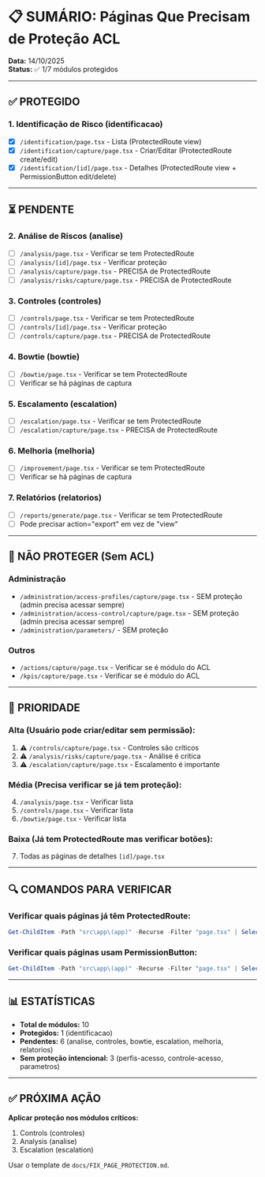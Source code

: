 # 📋 SUMÁRIO: Páginas Que Precisam de Proteção ACL

**Data:** 14/10/2025  
**Status:** ✅ 1/7 módulos protegidos  

---

## ✅ PROTEGIDO

### **1. Identificação de Risco (identificacao)**
- [x] `/identification/page.tsx` - Lista (ProtectedRoute view)
- [x] `/identification/capture/page.tsx` - Criar/Editar (ProtectedRoute create/edit)
- [x] `/identification/[id]/page.tsx` - Detalhes (ProtectedRoute view + PermissionButton edit/delete)

---

## ⏳ PENDENTE

### **2. Análise de Riscos (analise)**
- [ ] `/analysis/page.tsx` - Verificar se tem ProtectedRoute
- [ ] `/analysis/[id]/page.tsx` - Verificar proteção
- [ ] `/analysis/capture/page.tsx` - PRECISA de ProtectedRoute
- [ ] `/analysis/risks/capture/page.tsx` - PRECISA de ProtectedRoute

### **3. Controles (controles)**
- [ ] `/controls/page.tsx` - Verificar se tem ProtectedRoute
- [ ] `/controls/[id]/page.tsx` - Verificar proteção
- [ ] `/controls/capture/page.tsx` - PRECISA de ProtectedRoute

### **4. Bowtie (bowtie)**
- [ ] `/bowtie/page.tsx` - Verificar se tem ProtectedRoute
- [ ] Verificar se há páginas de captura

### **5. Escalamento (escalation)**
- [ ] `/escalation/page.tsx` - Verificar se tem ProtectedRoute
- [ ] `/escalation/capture/page.tsx` - PRECISA de ProtectedRoute

### **6. Melhoria (melhoria)**
- [ ] `/improvement/page.tsx` - Verificar se tem ProtectedRoute
- [ ] Verificar se há páginas de captura

### **7. Relatórios (relatorios)**
- [ ] `/reports/generate/page.tsx` - Verificar se tem ProtectedRoute
- [ ] Pode precisar action="export" em vez de "view"

---

## 🚫 NÃO PROTEGER (Sem ACL)

### **Administração**
- `/administration/access-profiles/capture/page.tsx` - SEM proteção (admin precisa acessar sempre)
- `/administration/access-control/capture/page.tsx` - SEM proteção (admin precisa acessar sempre)
- `/administration/parameters/` - SEM proteção

### **Outros**
- `/actions/capture/page.tsx` - Verificar se é módulo do ACL
- `/kpis/capture/page.tsx` - Verificar se é módulo do ACL

---

## 🎯 PRIORIDADE

### **Alta (Usuário pode criar/editar sem permissão):**
1. ⚠️ `/controls/capture/page.tsx` - Controles são críticos
2. ⚠️ `/analysis/risks/capture/page.tsx` - Análise é crítica
3. ⚠️ `/escalation/capture/page.tsx` - Escalamento é importante

### **Média (Precisa verificar se já tem proteção):**
4. `/analysis/page.tsx` - Verificar lista
5. `/controls/page.tsx` - Verificar lista
6. `/bowtie/page.tsx` - Verificar lista

### **Baixa (Já tem ProtectedRoute mas verificar botões):**
7. Todas as páginas de detalhes `[id]/page.tsx`

---

## 🔍 COMANDOS PARA VERIFICAR

### **Verificar quais páginas já têm ProtectedRoute:**

```powershell
Get-ChildItem -Path "src\app\(app)" -Recurse -Filter "page.tsx" | Select-String -Pattern "ProtectedRoute" | Select-Object -Property Path, Line
```

### **Verificar quais páginas usam PermissionButton:**

```powershell
Get-ChildItem -Path "src\app\(app)" -Recurse -Filter "page.tsx" | Select-String -Pattern "PermissionButton" | Select-Object -Property Path, Line
```

---

## 📊 ESTATÍSTICAS

- **Total de módulos:** 10
- **Protegidos:** 1 (identificacao)
- **Pendentes:** 6 (analise, controles, bowtie, escalation, melhoria, relatorios)
- **Sem proteção intencional:** 3 (perfis-acesso, controle-acesso, parametros)

---

## ✅ PRÓXIMA AÇÃO

**Aplicar proteção nos módulos críticos:**

1. Controls (controles)
2. Analysis (analise)  
3. Escalation (escalation)

Usar o template de `docs/FIX_PAGE_PROTECTION.md`.
